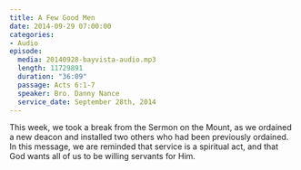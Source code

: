 ```yaml
---
title: A Few Good Men
date: 2014-09-29 07:00:00
categories:
- Audio
episode:
  media: 20140928-bayvista-audio.mp3
  length: 11729891
  duration: "36:09"
  passage: Acts 6:1-7
  speaker: Bro. Danny Nance
  service_date: September 28th, 2014
---
```

This week, we took a break from the Sermon on the Mount, as we ordained a new deacon and installed two others who had been previously ordained. In this message, we are reminded that service is a spiritual act, and that God wants all of us to be willing servants for Him.